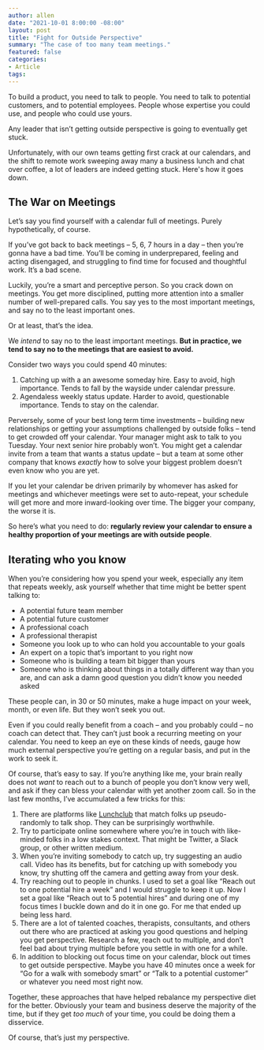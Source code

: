 ```yaml
---
author: allen
date: "2021-10-01 8:00:00 -08:00"
layout: post
title: "Fight for Outside Perspective"
summary: "The case of too many team meetings."
featured: false
categories:
- Article
tags:
---
```


To build a product, you need to talk to people. You need to talk to potential customers, and to potential employees. People whose expertise you could use, and people who could use yours.

Any leader that isn’t getting outside perspective is going to eventually get stuck.

Unfortunately, with our own teams getting first crack at our calendars, and the shift to remote work sweeping away many a business lunch and chat over coffee, a lot of leaders are indeed getting stuck. Here's how it goes down.

## The War on Meetings
Let’s say you find yourself with a calendar full of meetings. Purely hypothetically, of course.

If you’ve got back to back meetings – 5, 6, 7 hours in a day – then you’re gonna have a bad time. You’ll be coming in underprepared, feeling and acting disengaged, and struggling to find time for focused and thoughtful work. It’s a bad scene.

Luckily, you’re a smart and perceptive person. So you crack down on meetings. You get more disciplined, putting more attention into a smaller number of well-prepared calls. You say yes to the most important meetings, and say no to the least important ones.

Or at least, that’s the idea.

We *intend* to say no to the least important meetings. **But in practice, we tend to say no to the meetings that are easiest to avoid.**

Consider two ways you could spend 40 minutes:

1. Catching up with a an awesome someday hire. Easy to avoid, high importance. Tends to fall by the wayside under calendar pressure.
2. Agendaless weekly status update. Harder to avoid, questionable importance. Tends to stay on the calendar.

Perversely, some of your best long term time investments – building new relationships or getting your assumptions challenged by outside folks – tend to get crowded off your calendar. Your manager might ask to talk to you Tuesday. Your next senior hire probably won’t. You might get a calendar invite from a team that wants a status update – but a team at some other company that knows *exactly* how to solve your biggest problem doesn’t even know who you are yet.

If you let your calendar be driven primarily by whomever has asked for meetings and whichever meetings were set to auto-repeat, your schedule will get more and more inward-looking over time. The bigger your company, the worse it is.

So here’s what you need to do: **regularly review your calendar to ensure a healthy proportion of your meetings are with outside people**.

## Iterating who you know

When you’re considering how you spend your week, especially any item that repeats weekly, ask yourself whether that time might be better spent talking to:

- A potential future team member
- A potential future customer
- A professional coach
- A professional therapist
- Someone you look up to who can hold you accountable to your goals
- An expert on a topic that’s important to you right now
- Someone who is building a team bit bigger than yours
- Someone who is thinking about things in a totally different way than you are, and can ask a damn good question you didn’t know you needed asked

These people can, in 30 or 50 minutes, make a huge impact on your week, month, or even life. But they won’t seek you out.

Even if you could really benefit from a coach – and you probably could – no coach can detect that. They can’t just book a recurring meeting on your calendar. You need to keep an eye on these kinds of needs, gauge how much external perspective you’re getting on a regular basis, and put in the work to seek it.

Of course, that’s easy to say. If you’re anything like me, your brain really does not *want* to reach out to a bunch of people you don’t know very well, and ask if they can bless your calendar with yet another zoom call. So in the last few months, I’ve accumulated a few tricks for this:

1. There are platforms like [Lunchclub](https://lunchclub.com/?invite_code=allenp4) that match folks up pseudo-randomly to talk shop. They can be surprisingly worthwhile.
2. Try to participate online somewhere where you’re in touch with like-minded folks in a low stakes context. That might be Twitter, a Slack group, or other written medium.
3. When you’re inviting somebody to catch up, try suggesting an audio call. Video has its benefits, but for catching up with somebody you know, try shutting off the camera and getting away from your desk.
4. Try reaching out to people in chunks. I used to set a goal like “Reach out to one potential hire a week” and I would struggle to keep it up. Now I set a goal like “Reach out to 5 potential hires” and during one of my focus times I buckle down and do it in one go. For me that ended up being less hard.
5. There are a lot of talented coaches, therapists, consultants, and others out there who are practiced at asking you good questions and helping you get perspective. Research a few, reach out to multiple, and don’t feel bad about trying multiple before you settle in with one for a while.
6. In addition to blocking out focus time on your calendar, block out times to get outside perspective. Maybe you have 40 minutes once a week for “Go for a walk with somebody smart” or “Talk to a potential customer” or whatever you need most right now.

Together, these approaches that have helped rebalance my perspective diet for the better. Obviously your team and business deserve the majority of the time, but if they get *too much* of your time, you could be doing them a disservice.

Of course, that’s just my perspective.